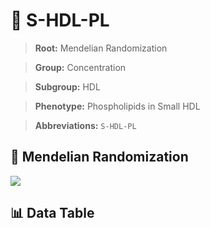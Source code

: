 # 🧪 S-HDL-PL

> **Root:** Mendelian Randomization

> **Group:** Concentration  

> **Subgroup:** HDL

> **Phenotype:** Phospholipids in Small HDL  

> **Abbreviations:** `S-HDL-PL`

## 🧬 Mendelian Randomization  

<img src="/MR/Figures/Inverse/S-HDL-PL.png"/>


## 📊 Data Table


<CsvTableMRI src="/MR/Data/Inverse/S-HDL-PL.csv"/>
